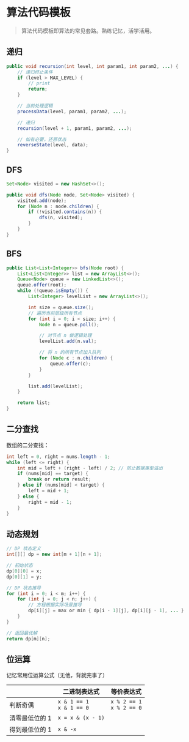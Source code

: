 # 算法代码模板

> 算法代码模板即算法的常见套路。熟练记忆，活学活用。

## 递归

```java
public void recursion(int level, int param1, int param2, ...) {
    // 递归终止条件
    if (level > MAX_LEVEL) {
        // print
        return;
    }

    // 当前处理逻辑
    processData(level, param1, param2, ...);

    // 递归
    recursion(level + 1, param1, param2, ...);

    // 如有必要，还原状态
    reverseState(level, data);
}
```

## DFS

```java
Set<Node> visited = new HashSet<>();

public void dfs(Node node, Set<Node> visited) {
    visited.add(node);
    for (Node n : node.children) {
        if (!visited.contains(n)) {
            dfs(n, visited);
        }
    }
}
```

## BFS

```java
public List<List<Integer>> bfs(Node root) {
    List<List<Integer>> list = new ArrayList<>();
    Queue<Node> queue = new LinkedList<>();
    queue.offer(root);
    while (!queue.isEmpty()) {
        List<Integer> levelList = new ArrayList<>();

        int size = queue.size();
        // 遍历当前层级所有节点
        for (int i = 0; i < size; i++) {
            Node n = queue.poll();

            // 对节点 n 做逻辑处理
            levelList.add(n.val);

            // 将 n 的所有节点加入队列
            for (Node c : n.children) {
                queue.offer(c);
            }
        }

        list.add(levelList);
    }

    return list;
}
```

## 二分查找

数组的二分查找：

```java
int left = 0, right = nums.length - 1;
while (left <= right) {
    int mid = left + (right - left) / 2; // 防止数据类型溢出
    if (nums[mid] == target) {
        break or return result;
    } else if (nums[mid] < target) {
        left = mid + 1;
    } else {
        right = mid - 1;
    }
}
```

## 动态规划

```java
// DP 状态定义
int[][] dp = new int[m + 1][n + 1];

// 初始状态
dp[0][0] = x;
dp[0][1] = y;

// DP 状态推导
for (int i = 0; i < m; i++) {
    for (int j = 0; j < n; j++) {
        // 方程根据实际场景推导
        dp[i][j] = max or min { dp[i - 1][j], dp[i][j - 1], ... }
    }
}

// 返回最优解
return dp[m][n];
```

## 位运算

记忆常用位运算公式（无他，背就完事了）

|                | 二进制表达式                  | 等价表达式                    |
| -------------- | ----------------------------- | ----------------------------- |
| 判断奇偶       | `x & 1 == 1`<br/>`x & 1 == 0` | `x % 2 == 1`<br/>`x % 2 == 0` |
| 清零最低位的 1 | `x = x & (x - 1)`             |                               |
| 得到最低位的 1 | `x & -x`                      |                               |



